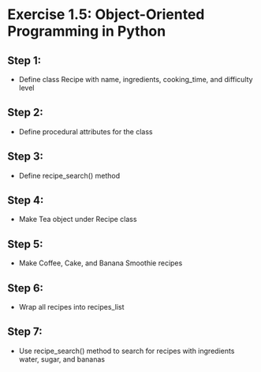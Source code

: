 # Exercise 1.5: Object-Oriented Programming in Python

## Step 1: 
- Define class Recipe with name, ingredients, cooking_time, and difficulty level
## Step 2: 
- Define procedural attributes for the class
## Step 3: 
- Define recipe_search() method
## Step 4: 
- Make Tea object under Recipe class
## Step 5: 
- Make Coffee, Cake, and Banana Smoothie recipes 
## Step 6: 
- Wrap all recipes into recipes_list
## Step 7:
- Use recipe_search() method to search for recipes with ingredients water, sugar, and bananas